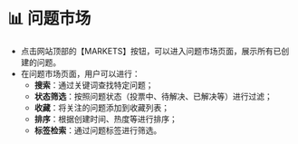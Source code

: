# 📊 问题市场

* 点击网站顶部的【MARKETS】按钮，可以进入问题市场页面，展示所有已创建的问题。
* 在问题市场页面，用户可以进行：
  * **搜索**：通过关键词查找特定问题；
  * **状态筛选**：按照问题状态（投票中、待解决、已解决等）进行过滤；
  * **收藏**：将关注的问题添加到收藏列表；
  * **排序**：根据创建时间、热度等进行排序；
  * **标签检索**：通过问题标签进行筛选。
